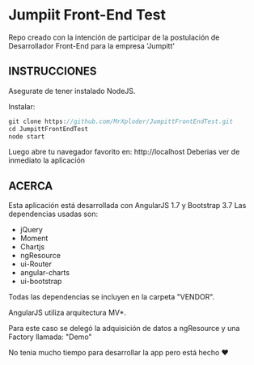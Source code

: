 # Jumpiit Front-End Test

Repo creado con la intención de participar de la postulación de Desarrollador Front-End para la empresa 'Jumpitt'

INSTRUCCIONES
-------------------

Asegurate de tener instalado NodeJS.

Instalar:
```javascript
git clone https://github.com/MrXploder/JumpittFrontEndTest.git
cd JumpittFrontEndTest
node start
```

Luego abre tu navegador favorito en: http://localhost
Deberias ver de inmediato la aplicación

ACERCA
-----------
Esta aplicación está desarrollada con AngularJS 1.7 y Bootstrap 3.7
Las dependencias usadas son: 
* jQuery
* Moment
* Chartjs
* ngResource
* ui-Router
* angular-charts
* ui-bootstrap

Todas las dependencias se incluyen en la carpeta "VENDOR".

AngularJS utiliza arquitectura MV*.

Para este caso se delegó la adquisición de datos a ngResource y una Factory llamada: "Demo"

No tenia mucho tiempo para desarrollar la app pero está hecho ❤
